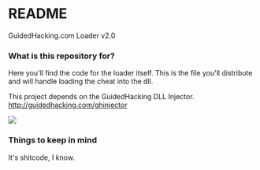 # README #

GuidedHacking.com Loader v2.0

### What is this repository for? ###

Here you'll find the code for the loader itself. 
This is the file you'll distribute and will handle loading the cheat into the dll.

This project depends on the GuidedHacking DLL Injector.
http://guidedhacking.com/ghinjector

![](https://image.prntscr.com/image/P0cwXE0DQiq48PGz4--E-g.png)

### Things to keep in mind ###

It's shitcode, I know.